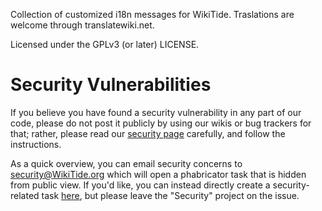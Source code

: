 Collection of customized i18n messages for WikiTide. Traslations are welcome through translatewiki.net.

Licensed under the GPLv3 (or later) LICENSE.

# Security Vulnerabilities

If you believe you have found a security vulnerability in any part of our code, please do not post it publicly by using our wikis or bug trackers for that; rather, please read our [security page](https://meta.WikiTide.org/wiki/Security) carefully, and follow the instructions.

As a quick overview, you can email security concerns to security@WikiTide.org which will open a phabricator task that is hidden from public view. If you'd like, you can instead directly create a security-related task [here](https://phabricator.WikiTide.org/maniphest/task/edit/form/2/), but please leave the "Security" project on the issue.
